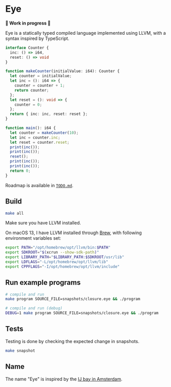 # Eye

**🚧 Work in progress 🚧**

Eye is a statically typed compiled language implemented using LLVM, with a syntax inspired by TypeScript.

```typescript
interface Counter {
  inc: () => i64,
  reset: () => void
}

function makeCounter(initialValue: i64): Counter {
  let counter = initialValue;
  let inc = (): i64 => {
    counter = counter + 1;
    return counter;
  };
  let reset = (): void => {
    counter = 0;
  };
  return { inc: inc, reset: reset };
}

function main(): i64 {
  let counter = makeCounter(10);
  let inc = counter.inc;
  let reset = counter.reset;
  print(inc());
  print(inc());
  reset();
  print(inc());
  print(inc());
  return 0;
}
```

Roadmap is available in [`TODO.md`](TODO.md).

## Build

```bash
make all
```

Make sure you have LLVM installed.

On macOS 13, I have LLVM installed through [Brew](https://formulae.brew.sh/formula/llvm), with following environment variables set:

```bash
export PATH="/opt/homebrew/opt/llvm/bin:$PATH"
export SDKROOT="$(xcrun --show-sdk-path)"
export LIBRARY_PATH="$LIBRARY_PATH:$SDKROOT/usr/lib"
export LDFLAGS="-L/opt/homebrew/opt/llvm/lib"
export CPPFLAGS="-I/opt/homebrew/opt/llvm/include"
```

## Run example programs

```bash
# compile and run
make program SOURCE_FILE=snapshots/closure.eye && ./program

# compile and run (debug)
DEBUG=1 make program SOURCE_FILE=snapshots/closure.eye && ./program
```

## Tests

Testing is done by checking the expected change in snapshots.

```bash
make snapshot
```

## Name

The name "Eye" is inspired by the [IJ bay in Amsterdam](https://en.wikipedia.org/wiki/IJ_(Amsterdam)).